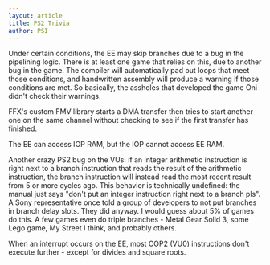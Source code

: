```yaml
---
layout: article
title: PS2 Trivia
author: PSI
---
```


Under certain conditions, the EE may skip branches due to a bug in the pipelining logic. There is at least one game that relies on this, due to another bug in the game. The compiler will automatically pad out loops that meet those conditions, and handwritten assembly will produce a warning if those conditions are met. So basically, the assholes that developed the game Oni didn't check their warnings.

FFX's custom FMV library starts a DMA transfer then tries to start another one on the same channel without checking to see if the first transfer has finished.

The EE can access IOP RAM, but the IOP cannot access EE RAM.

Another crazy PS2 bug on the VUs: if an integer arithmetic instruction is right next to a branch instruction that reads the result of the arithmetic instruction, the branch instruction will instead read the most recent result from 5 or more cycles ago. This behavior is technically undefined: the manual just says "don't put an integer instruction right next to a branch pls". A Sony representative once told a group of developers to not put branches in branch delay slots. They did anyway. I would guess about 5% of games do this. A few games even do triple branches - Metal Gear Solid 3, some Lego game, My Street I think, and probably others.

When an interrupt occurs on the EE, most COP2 (VU0) instructions don't execute further - except for divides and square roots.
